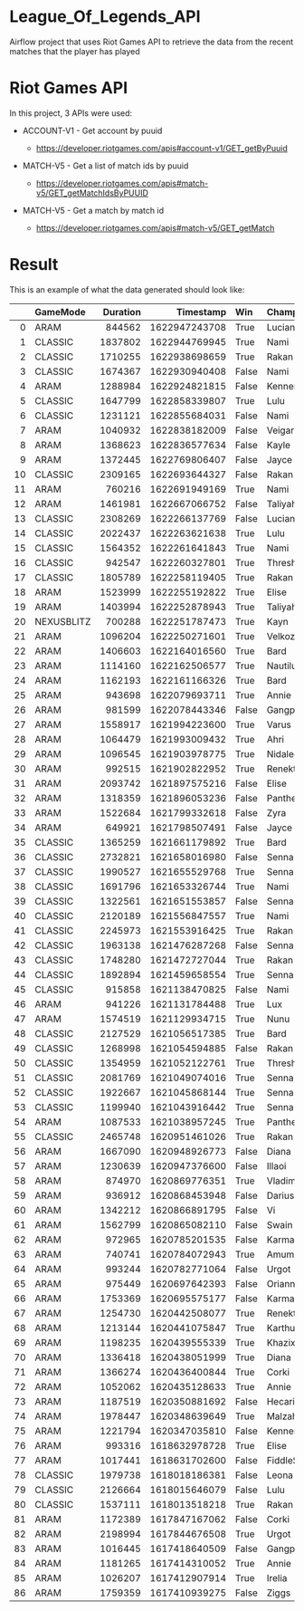 # League_Of_Legends_API
Airflow project that uses Riot Games API to retrieve the data from the recent matches that the player has played

# Riot Games API

In this project, 3 APIs were used:

- ACCOUNT-V1 - Get account by puuid
  - https://developer.riotgames.com/apis#account-v1/GET_getByPuuid

- MATCH-V5 - Get a list of match ids by puuid
  - https://developer.riotgames.com/apis#match-v5/GET_getMatchIdsByPUUID
- MATCH-V5 - Get a match by match id
  - https://developer.riotgames.com/apis#match-v5/GET_getMatch

# Result

This is an example of what the data generated should look like:

|    | GameMode   |   Duration |     Timestamp | Win   | Champion     |   Kills |   Deaths |   Assists |   Vision_Score |   Pink_Wards |
|---:|:-----------|-----------:|--------------:|:------|:-------------|--------:|---------:|----------:|---------------:|-------------:|
|  0 | ARAM       |     844562 | 1622947243708 | True  | Lucian       |      14 |        5 |        21 |              0 |            0 |
|  1 | CLASSIC    |    1837802 | 1622944769945 | True  | Nami         |       1 |        2 |        28 |             65 |            9 |
|  2 | CLASSIC    |    1710255 | 1622938698659 | True  | Rakan        |       3 |        1 |         9 |             58 |            6 |
|  3 | CLASSIC    |    1674367 | 1622930940408 | False | Nami         |       1 |        4 |        11 |             54 |            5 |
|  4 | ARAM       |    1288984 | 1622924821815 | False | Kennen       |      14 |        8 |        20 |              0 |            0 |
|  5 | CLASSIC    |    1647799 | 1622858339807 | True  | Lulu         |       0 |        4 |        15 |             59 |           10 |
|  6 | CLASSIC    |    1231121 | 1622855684031 | False | Nami         |       2 |        3 |         5 |             24 |            5 |
|  7 | ARAM       |    1040932 | 1622838182009 | False | Veigar       |       7 |       12 |        14 |              0 |            0 |
|  8 | ARAM       |    1368623 | 1622836577634 | False | Kayle        |      11 |       13 |        25 |              0 |            0 |
|  9 | ARAM       |    1372445 | 1622769806407 | False | Jayce        |       7 |       11 |        29 |              0 |            0 |
| 10 | CLASSIC    |    2309165 | 1622693644327 | False | Rakan        |       2 |        4 |        15 |             88 |           12 |
| 11 | ARAM       |     760216 | 1622691949169 | True  | Nami         |       3 |        3 |        20 |              0 |            0 |
| 12 | ARAM       |    1461981 | 1622667066752 | False | Taliyah      |      14 |        9 |        23 |              0 |            0 |
| 13 | CLASSIC    |    2308269 | 1622266137769 | False | Lucian       |       4 |        7 |        11 |             28 |            2 |
| 14 | CLASSIC    |    2022437 | 1622263621638 | True  | Lulu         |       3 |        3 |        21 |             84 |            7 |
| 15 | CLASSIC    |    1564352 | 1622261641843 | True  | Nami         |       6 |        1 |        22 |             53 |            8 |
| 16 | CLASSIC    |     942547 | 1622260327801 | True  | Thresh       |       1 |        0 |         9 |             17 |            4 |
| 17 | CLASSIC    |    1805789 | 1622258119405 | True  | Rakan        |       3 |        2 |        21 |             71 |           10 |
| 18 | ARAM       |    1523999 | 1622255192822 | True  | Elise        |      15 |       11 |        21 |              0 |            0 |
| 19 | ARAM       |    1403994 | 1622252878943 | True  | Taliyah      |      13 |       11 |        19 |              0 |            0 |
| 20 | NEXUSBLITZ |     700288 | 1622251787473 | True  | Kayn         |       2 |        0 |        11 |              2 |            0 |
| 21 | ARAM       |    1096204 | 1622250271601 | True  | Velkoz       |       4 |        9 |        22 |              0 |            0 |
| 22 | ARAM       |    1406603 | 1622164016560 | True  | Bard         |      19 |       11 |        25 |              0 |            0 |
| 23 | ARAM       |    1114160 | 1622162506577 | True  | Nautilus     |       4 |        9 |        30 |              0 |            0 |
| 24 | ARAM       |    1162193 | 1622161166326 | True  | Bard         |       2 |        7 |        40 |              0 |            0 |
| 25 | ARAM       |     943698 | 1622079693711 | True  | Annie        |       8 |        7 |        26 |              0 |            0 |
| 26 | ARAM       |     981599 | 1622078443346 | False | Gangplank    |       4 |        6 |        20 |              0 |            0 |
| 27 | ARAM       |    1558917 | 1621994223600 | True  | Varus        |      19 |       12 |        34 |              0 |            0 |
| 28 | ARAM       |    1064479 | 1621993009432 | True  | Ahri         |       7 |        8 |        20 |              0 |            0 |
| 29 | ARAM       |    1096545 | 1621903978775 | True  | Nidalee      |      11 |        9 |        22 |              0 |            0 |
| 30 | ARAM       |     992515 | 1621902822952 | True  | Renekton     |       6 |        7 |        15 |              0 |            0 |
| 31 | ARAM       |    2093742 | 1621897575216 | False | Elise        |       6 |       13 |        19 |              0 |            0 |
| 32 | ARAM       |    1318359 | 1621896053236 | False | Pantheon     |       6 |       14 |        23 |              0 |            0 |
| 33 | ARAM       |    1522684 | 1621799332618 | False | Zyra         |       0 |       11 |        28 |              0 |            0 |
| 34 | ARAM       |     649921 | 1621798507491 | False | Jayce        |       8 |        7 |        13 |              0 |            0 |
| 35 | CLASSIC    |    1365259 | 1621661179892 | True  | Bard         |       4 |        0 |         8 |             35 |            4 |
| 36 | CLASSIC    |    2732821 | 1621658016980 | False | Senna        |      12 |        7 |        19 |             99 |            6 |
| 37 | CLASSIC    |    1990527 | 1621655529768 | True  | Senna        |       7 |        6 |        18 |             75 |            5 |
| 38 | CLASSIC    |    1691796 | 1621653326744 | True  | Nami         |       2 |        4 |        14 |             56 |            5 |
| 39 | CLASSIC    |    1322561 | 1621651553857 | False | Senna        |       2 |        1 |         5 |             40 |            2 |
| 40 | CLASSIC    |    2120189 | 1621556847557 | True  | Nami         |       5 |        5 |        21 |             95 |           12 |
| 41 | CLASSIC    |    2245973 | 1621553916425 | True  | Rakan        |       1 |        6 |        16 |            106 |           11 |
| 42 | CLASSIC    |    1963138 | 1621476287268 | False | Senna        |       4 |        6 |         8 |             70 |            8 |
| 43 | CLASSIC    |    1748280 | 1621472727044 | True  | Rakan        |       3 |        8 |        17 |             60 |            7 |
| 44 | CLASSIC    |    1892894 | 1621459658554 | True  | Senna        |       3 |        3 |        23 |             76 |            6 |
| 45 | CLASSIC    |     915858 | 1621138470825 | False | Nami         |       2 |        3 |         3 |             18 |            2 |
| 46 | ARAM       |     941226 | 1621131784488 | True  | Lux          |      11 |        5 |        43 |              0 |            0 |
| 47 | ARAM       |    1574519 | 1621129934715 | True  | Nunu         |       6 |       14 |        45 |              0 |            0 |
| 48 | CLASSIC    |    2127529 | 1621056517385 | True  | Bard         |       4 |        9 |        11 |             86 |            8 |
| 49 | CLASSIC    |    1268998 | 1621054594885 | False | Rakan        |       5 |        4 |         5 |             26 |            5 |
| 50 | CLASSIC    |    1354959 | 1621052122761 | True  | Thresh       |       0 |        1 |        10 |             35 |            2 |
| 51 | CLASSIC    |    2081769 | 1621049074016 | True  | Senna        |       9 |        3 |         9 |             88 |            6 |
| 52 | CLASSIC    |    1922667 | 1621045868144 | True  | Senna        |       7 |        7 |        14 |             68 |            3 |
| 53 | CLASSIC    |    1199940 | 1621043916442 | True  | Senna        |       3 |        3 |        14 |             32 |            2 |
| 54 | ARAM       |    1087533 | 1621038957245 | True  | Pantheon     |       9 |        8 |        11 |              0 |            0 |
| 55 | CLASSIC    |    2465748 | 1620951461026 | True  | Rakan        |       1 |        6 |        26 |             96 |           12 |
| 56 | ARAM       |    1667090 | 1620948926773 | False | Diana        |       7 |       16 |        36 |              0 |            0 |
| 57 | ARAM       |    1230639 | 1620947376600 | False | Illaoi       |       9 |       11 |         9 |              0 |            0 |
| 58 | ARAM       |     874970 | 1620869776351 | True  | Vladimir     |       3 |        5 |        10 |              0 |            0 |
| 59 | ARAM       |     936912 | 1620868453948 | False | Darius       |       7 |        8 |         9 |              0 |            0 |
| 60 | ARAM       |    1342212 | 1620866891795 | False | Vi           |       7 |        7 |        14 |              0 |            0 |
| 61 | ARAM       |    1562799 | 1620865082110 | False | Swain        |       3 |       14 |        38 |              0 |            0 |
| 62 | ARAM       |     972965 | 1620785201535 | False | Karma        |       0 |        9 |        11 |              0 |            0 |
| 63 | ARAM       |     740741 | 1620784072943 | True  | Amumu        |       3 |        4 |        19 |              0 |            0 |
| 64 | ARAM       |     993244 | 1620782771064 | False | Urgot        |       1 |       11 |        12 |              0 |            0 |
| 65 | ARAM       |     975449 | 1620697642393 | False | Orianna      |       4 |        7 |        22 |              0 |            0 |
| 66 | ARAM       |    1753369 | 1620695575177 | False | Karma        |       2 |       11 |        32 |              0 |            0 |
| 67 | ARAM       |    1254730 | 1620442508077 | True  | Renekton     |       7 |        6 |        11 |              0 |            0 |
| 68 | ARAM       |    1213144 | 1620441075847 | True  | Karthus      |       5 |       12 |        38 |              0 |            0 |
| 69 | ARAM       |    1198235 | 1620439555339 | True  | Khazix       |      12 |        9 |         9 |              0 |            0 |
| 70 | ARAM       |    1336418 | 1620438051999 | True  | Diana        |      11 |       10 |        28 |              0 |            0 |
| 71 | ARAM       |    1366274 | 1620436400844 | True  | Corki        |      10 |        8 |        18 |              0 |            0 |
| 72 | ARAM       |    1052062 | 1620435128633 | True  | Annie        |       7 |        6 |        30 |              0 |            0 |
| 73 | ARAM       |    1187519 | 1620350881692 | False | Hecarim      |      11 |       14 |        27 |              0 |            0 |
| 74 | ARAM       |    1978447 | 1620348639649 | True  | Malzahar     |       8 |       10 |        21 |              0 |            0 |
| 75 | ARAM       |    1221794 | 1620347035810 | False | Kennen       |       4 |        8 |        16 |              0 |            0 |
| 76 | ARAM       |     993316 | 1618632978728 | True  | Elise        |      12 |        7 |        18 |              0 |            0 |
| 77 | ARAM       |    1017441 | 1618631702600 | False | FiddleSticks |       6 |       10 |        13 |              3 |            0 |
| 78 | CLASSIC    |    1979738 | 1618018186381 | False | Leona        |       2 |        5 |        16 |             72 |            6 |
| 79 | CLASSIC    |    2126664 | 1618015646079 | False | Lulu         |       2 |        4 |        12 |             73 |            4 |
| 80 | CLASSIC    |    1537111 | 1618013518218 | True  | Rakan        |       0 |        0 |        11 |             53 |            4 |
| 81 | ARAM       |    1172389 | 1617847167062 | False | Corki        |       8 |        9 |        19 |              0 |            0 |
| 82 | ARAM       |    2198994 | 1617844676508 | True  | Urgot        |      17 |       15 |        33 |              0 |            0 |
| 83 | ARAM       |    1016445 | 1617418640509 | False | Gangplank    |       5 |        6 |         4 |              0 |            0 |
| 84 | ARAM       |    1181265 | 1617414310052 | True  | Annie        |       5 |        8 |        20 |              0 |            0 |
| 85 | ARAM       |    1026207 | 1617412907914 | True  | Irelia       |      15 |        5 |         8 |              0 |            0 |
| 86 | ARAM       |    1759359 | 1617410939275 | False | Ziggs        |      12 |       10 |        28 |              0 |            0 |
